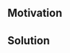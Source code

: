 <!--
Thank you for your Pull Request. Please provide a description above and review
the requirements below.

Bug fixes and new features should include tests.
-->

## Motivation

<!--
Explain the context and why you're making that change. What is the problem
you're trying to solve? If a new feature is being added, describe the intended
use case that feature fulfills.
-->

## Solution

<!--
Summarize the solution and provide any necessary context needed to understand
the code change.
-->
